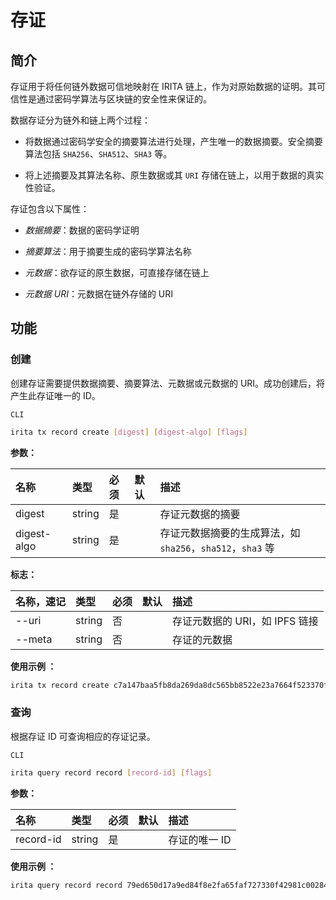 <!--
order: 3
-->

# 存证

## 简介

存证用于将任何链外数据可信地映射在 IRITA 链上，作为对原始数据的证明。其可信性是通过密码学算法与区块链的安全性来保证的。

数据存证分为链外和链上两个过程：

- 将数据通过密码学安全的摘要算法进行处理，产生唯一的数据摘要。安全摘要算法包括 `SHA256`、`SHA512`、`SHA3` 等。

- 将上述摘要及其算法名称、原生数据或其 `URI` 存储在链上，以用于数据的真实性验证。

存证包含以下属性：

- _数据摘要_：数据的密码学证明

- _摘要算法_：用于摘要生成的密码学算法名称

- _元数据_：欲存证的原生数据，可直接存储在链上

- _元数据 URI_：元数据在链外存储的 URI

## 功能

### 创建

创建存证需要提供数据摘要、摘要算法、元数据或元数据的 URI。成功创建后，将产生此存证唯一的 ID。

`CLI`

```bash
irita tx record create [digest] [digest-algo] [flags]
```

**参数：**

| 名称        | 类型   | 必须 | 默认 | 描述                                                       |
| :---------- | :----- | :--- | :--- | :--------------------------------------------------------- |
| digest      | string | 是   |      | 存证元数据的摘要                                           |
| digest-algo | string | 是   |      | 存证元数据摘要的生成算法，如 `sha256`，`sha512`，`sha3` 等 |

**标志：**

| 名称，速记 | 类型   | 必须 | 默认 | 描述                           |
| :--------- | :----- | :--- | :--- | :----------------------------- |
| --uri      | string | 否   |      | 存证元数据的 URI，如 IPFS 链接 |
| --meta     | string | 否   |      | 存证的元数据                   |

**使用示例 ：**

```bash
irita tx record create c7a147baa5fb8da269da8dc565bb8522e23a7664f523370f8b8957efbdf8052b sha256 --uri= http://metadata.io/c7a147baa5fb8da269da8dc565bb8522e23a7664f523370f8b8957efbdf8052b  --meta="test record" --from=node0 --chain-id=test -b=block  -y --home=node0
```



### 查询

根据存证 ID 可查询相应的存证记录。

`CLI`

```bash
irita query record record [record-id] [flags]
```

**参数：**

| 名称      | 类型   | 必须 | 默认 | 描述          |
| :-------- | :----- | :--- | :--- | :------------ |
| record-id | string | 是   |      | 存证的唯一 ID |

**使用示例 ：**

```bash
irita query record record 79ed650d17a9ed84f8e2fa65faf727330f42981c00284da793752830e86b2318  --chain-id=test 
```

